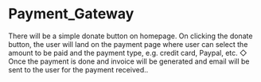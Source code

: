 # Payment_Gateway
 There will be a simple donate button on homepage. On clicking the donate button, the user will land on the payment page where user can select the amount to be paid and the payment type, e.g. credit card, Paypal, etc. ◇ Once the payment is done and invoice will be generated and email will be sent to the user for the payment received..
